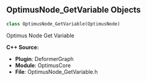## OptimusNode_GetVariable Objects

```python
class OptimusNode_GetVariable(OptimusNode)
```

Optimus Node Get Variable

**C++ Source:**

- **Plugin**: DeformerGraph
- **Module**: OptimusCore
- **File**: OptimusNode_GetVariable.h

<a id="unreal.OptimusNode_GraphTerminal"></a>